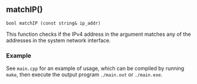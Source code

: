 ## matchIP()
`bool matchIP (const string& ip_addr)`

This function checks if the IPv4 address in the argument matches any of the addresses in the system network interface.

### Example

See `main.cpp` for an example of usage, which can be compiled by running `make`, then execute the output program `./main.out` or `./main.exe`. 
